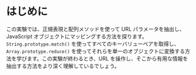 # はじめに

この実験では、正規表現と配列メソッドを使って URL パラメータを抽出し、JavaScript オブジェクトにマッピングする方法を探ります。`String.prototype.match()` を使ってすべてのキーバリューペアを取得し、`Array.prototype.reduce()` を使ってそれらを単一のオブジェクトに変換する方法を学びます。この実験が終わるとき、URL を操作し、そこから有用な情報を抽出する方法をより深く理解しているでしょう。

